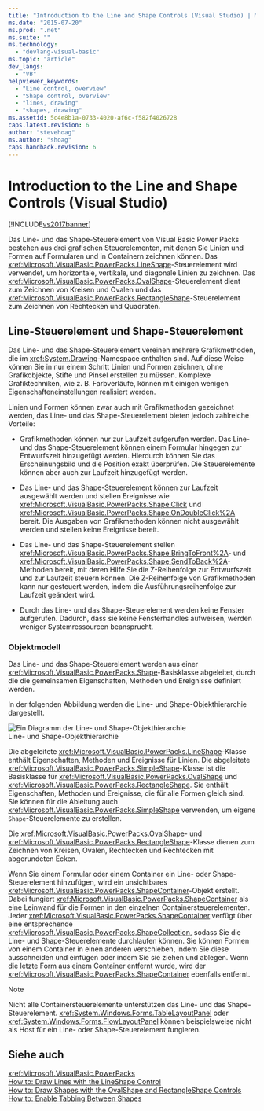 ```yaml
---
title: "Introduction to the Line and Shape Controls (Visual Studio) | Microsoft Docs"
ms.date: "2015-07-20"
ms.prod: ".net"
ms.suite: ""
ms.technology: 
  - "devlang-visual-basic"
ms.topic: "article"
dev_langs: 
  - "VB"
helpviewer_keywords: 
  - "Line control, overview"
  - "Shape control, overview"
  - "lines, drawing"
  - "shapes, drawing"
ms.assetid: 5c4e8b1a-0733-4020-af6c-f582f4026728
caps.latest.revision: 6
author: "stevehoag"
ms.author: "shoag"
caps.handback.revision: 6
---
```

# Introduction to the Line and Shape Controls (Visual Studio)
[!INCLUDE[vs2017banner](../../../visual-basic/includes/vs2017banner.md)]

Das Line\- und das Shape\-Steuerelement von Visual Basic Power Packs bestehen aus drei grafischen Steuerelementen, mit denen Sie Linien und Formen auf Formularen und in Containern zeichnen können.  Das <xref:Microsoft.VisualBasic.PowerPacks.LineShape>\-Steuerelement wird verwendet, um horizontale, vertikale, und diagonale Linien zu zeichnen.  Das <xref:Microsoft.VisualBasic.PowerPacks.OvalShape>\-Steuerelement dient zum Zeichnen von Kreisen und Ovalen und das <xref:Microsoft.VisualBasic.PowerPacks.RectangleShape>\-Steuerelement zum Zeichnen von Rechtecken und Quadraten.  
  
## Line\-Steuerelement und Shape\-Steuerelement  
 Das Line\- und das Shape\-Steuerelement vereinen mehrere Grafikmethoden, die im <xref:System.Drawing>\-Namespace enthalten sind.  Auf diese Weise können Sie in nur einem Schritt Linien und Formen zeichnen, ohne Grafikobjekte, Stifte und Pinsel erstellen zu müssen.  Komplexe Grafiktechniken, wie z. B. Farbverläufe, können mit einigen wenigen Eigenschafteneinstellungen realisiert werden.  
  
 Linien und Formen können zwar auch mit Grafikmethoden gezeichnet werden, das Line\- und das Shape\-Steuerelement bieten jedoch zahlreiche Vorteile:  
  
-   Grafikmethoden können nur zur Laufzeit aufgerufen werden.  Das Line\- und das Shape\-Steuerelement können einem Formular hingegen zur Entwurfszeit hinzugefügt werden.  Hierdurch können Sie das Erscheinungsbild und die Position exakt überprüfen. Die Steuerelemente können aber auch zur Laufzeit hinzugefügt werden.  
  
-   Das Line\- und das Shape\-Steuerelement können zur Laufzeit ausgewählt werden und stellen Ereignisse wie <xref:Microsoft.VisualBasic.PowerPacks.Shape.Click> und <xref:Microsoft.VisualBasic.PowerPacks.Shape.OnDoubleClick%2A> bereit.  Die Ausgaben von Grafikmethoden können nicht ausgewählt werden und stellen keine Ereignisse bereit.  
  
-   Das Line\- und das Shape\-Steuerelement stellen <xref:Microsoft.VisualBasic.PowerPacks.Shape.BringToFront%2A>\- und <xref:Microsoft.VisualBasic.PowerPacks.Shape.SendToBack%2A>\-Methoden bereit, mit deren Hilfe Sie die Z\-Reihenfolge zur Entwurfszeit und zur Laufzeit steuern können.  Die Z\-Reihenfolge von Grafikmethoden kann nur gesteuert werden, indem die Ausführungsreihenfolge zur Laufzeit geändert wird.  
  
-   Durch das Line\- und das Shape\-Steuerelement werden keine Fenster aufgerufen. Dadurch, dass sie keine Fensterhandles aufweisen, werden weniger Systemressourcen beansprucht.  
  
### Objektmodell  
 Das Line\- und das Shape\-Steuerelement werden aus einer <xref:Microsoft.VisualBasic.PowerPacks.Shape>\-Basisklasse abgeleitet, durch die die gemeinsamen Eigenschaften, Methoden und Ereignisse definiert werden.  
  
 In der folgenden Abbildung werden die Line\- und Shape\-Objekthierarchie dargestellt.  
  
 ![Ein Diagramm der Line&#45; und Shape&#45;Objekthierarchie](../../../visual-basic/developing-apps/windows-forms/media/lineshapeobject.png "LineShapeObject")  
Line\- und Shape\-Objekthierarchie  
  
 Die abgeleitete <xref:Microsoft.VisualBasic.PowerPacks.LineShape>\-Klasse enthält Eigenschaften, Methoden und Ereignisse für Linien.  Die abgeleitete <xref:Microsoft.VisualBasic.PowerPacks.SimpleShape>\-Klasse ist die Basisklasse für <xref:Microsoft.VisualBasic.PowerPacks.OvalShape> und <xref:Microsoft.VisualBasic.PowerPacks.RectangleShape>. Sie enthält Eigenschaften, Methoden und Ereignisse, die für alle Formen gleich sind.  Sie können für die Ableitung auch <xref:Microsoft.VisualBasic.PowerPacks.SimpleShape> verwenden, um eigene `Shape`\-Steuerelemente zu erstellen.  
  
 Die <xref:Microsoft.VisualBasic.PowerPacks.OvalShape>\- und <xref:Microsoft.VisualBasic.PowerPacks.RectangleShape>\-Klasse dienen zum Zeichnen von Kreisen, Ovalen, Rechtecken und Rechtecken mit abgerundeten Ecken.  
  
 Wenn Sie einem Formular oder einem Container ein Line\- oder Shape\-Steuerelement hinzufügen, wird ein unsichtbares <xref:Microsoft.VisualBasic.PowerPacks.ShapeContainer>\-Objekt erstellt.  Dabei fungiert <xref:Microsoft.VisualBasic.PowerPacks.ShapeContainer> als eine Leinwand für die Formen in den einzelnen Containersteuerelementen. Jeder <xref:Microsoft.VisualBasic.PowerPacks.ShapeContainer> verfügt über eine entsprechende <xref:Microsoft.VisualBasic.PowerPacks.ShapeCollection>, sodass Sie die Line\- und Shape\-Steuerelemente durchlaufen können.  Sie können Formen von einem Container in einen anderen verschieben, indem Sie diese ausschneiden und einfügen oder indem Sie sie ziehen und ablegen.  Wenn die letzte Form aus einem Container entfernt wurde, wird der <xref:Microsoft.VisualBasic.PowerPacks.ShapeContainer> ebenfalls entfernt.  
  
> [!NOTE]
>  Nicht alle Containersteuerelemente unterstützen das Line\- und das Shape\-Steuerelement.  <xref:System.Windows.Forms.TableLayoutPanel> oder <xref:System.Windows.Forms.FlowLayoutPanel> können beispielsweise nicht als Host für ein Line\- oder Shape\-Steuerelement fungieren.  
  
## Siehe auch  
 <xref:Microsoft.VisualBasic.PowerPacks>   
 [How to: Draw Lines with the LineShape Control](../../../visual-basic/developing-apps/windows-forms/how-to-draw-lines-with-the-lineshape-control-visual-studio.md)   
 [How to: Draw Shapes with the OvalShape and RectangleShape Controls](../../../visual-basic/developing-apps/windows-forms/how-to-draw-shapes-with-the-ovalshape-and-rectangleshape-controls.md)   
 [How to: Enable Tabbing Between Shapes](../../../visual-basic/developing-apps/windows-forms/how-to-enable-tabbing-between-shapes-visual-studio.md)
